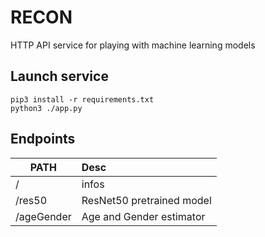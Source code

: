 # RECON

HTTP API service for playing with machine learning models

## Launch service

```shell
pip3 install -r requirements.txt
python3 ./app.py
```

## Endpoints


| PATH       | Desc  |
|------------|:------|
| /          | infos |
| /res50     | ResNet50 pretrained model |
| /ageGender | Age and Gender estimator  |
